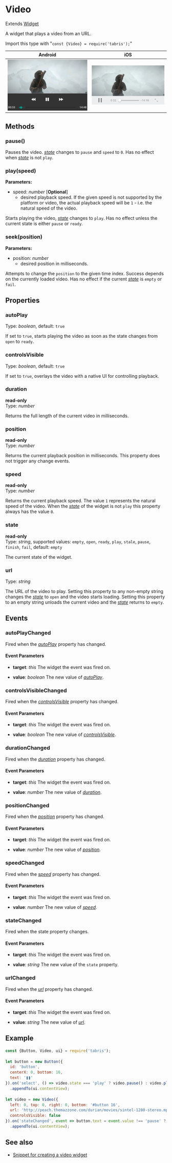 ---
---
# Video

Extends [Widget](Widget.md)

A widget that plays a video from an URL.

Import this type with "`const {Video} = require('tabris');`"

Android | iOS
--- | ---
![Video on Android](img/android/Video.png) | ![Video on iOS](img/ios/Video.png)

## Methods

### pause()


Pauses the video. *[state](#state)* changes to `pause` and `speed` to `0`. Has no effect when *[state](#state)* is not `play`.

### play(speed)


**Parameters:** 

- speed: *number* [**Optional**]
  - desired playback speed. If the given speed is not supported by the platform or video, the actual playback speed will be `1` - i.e. the natural speed of the video.

Starts playing the video, *[state](#state)* changes to `play`. Has no effect unless the current state is either `pause` or `ready`.

### seek(position)


**Parameters:** 

- position: *number*
  - desired position in milliseconds.

Attempts to change the `position` to the given time index. Success depends on the currently loaded video. Has no effect if the current *[state](#state)* is `empty` or `fail`.


## Properties

### autoPlay


Type: *boolean*, default: `true`

If set to `true`, starts playing the video as soon as the state changes from `open` to `ready`.

### controlsVisible


Type: *boolean*, default: `true`

If set to `true`, overlays the video with a native UI for controlling playback.

### duration


**read-only**<br/>
Type: *number*

Returns the full length of the current video in milliseconds.

### position


**read-only**<br/>
Type: *number*

Returns the current playback position in milliseconds. This property does not trigger any change events.

### speed


**read-only**<br/>
Type: *number*

Returns the current playback speed. The value `1` represents the natural speed of the video. When the *[state](#state)* of the widget is not `play` this property always has the value `0`.

### state


**read-only**<br/>
Type: *string*, supported values: `empty`, `open`, `ready`, `play`, `stale`, `pause`, `finish`, `fail`, default: `empty`

The current state of the widget.

### url


Type: *string*

The URL of the video to play. Setting this property to any non-empty string changes the *[state](#state)* to `open` and the video starts loading. Setting this property to an empty string unloads the current video and the *[state](#state)* returns to `empty`.


## Events

### autoPlayChanged

Fired when the [*autoPlay*](#autoPlay) property has changed.

#### Event Parameters 
- **target**: *this*
    The widget the event was fired on.

- **value**: *boolean*
    The new value of [*autoPlay*](#autoPlay).


### controlsVisibleChanged

Fired when the [*controlsVisible*](#controlsVisible) property has changed.

#### Event Parameters 
- **target**: *this*
    The widget the event was fired on.

- **value**: *boolean*
    The new value of [*controlsVisible*](#controlsVisible).


### durationChanged

Fired when the [*duration*](#duration) property has changed.

#### Event Parameters 
- **target**: *this*
    The widget the event was fired on.

- **value**: *number*
    The new value of [*duration*](#duration).


### positionChanged

Fired when the [*position*](#position) property has changed.

#### Event Parameters 
- **target**: *this*
    The widget the event was fired on.

- **value**: *number*
    The new value of [*position*](#position).


### speedChanged

Fired when the [*speed*](#speed) property has changed.

#### Event Parameters 
- **target**: *this*
    The widget the event was fired on.

- **value**: *number*
    The new value of [*speed*](#speed).


### stateChanged

Fired when the state property changes.

#### Event Parameters 
- **target**: *this*
    The widget the event was fired on.

- **value**: *string*
    The new value of the `state` property.


### urlChanged

Fired when the [*url*](#url) property has changed.

#### Event Parameters 
- **target**: *this*
    The widget the event was fired on.

- **value**: *string*
    The new value of [*url*](#url).





## Example
```js
const {Button, Video, ui} = require('tabris');

let button = new Button({
  id: 'button',
  centerX: 0, bottom: 16,
  text: '❚❚'
}).on('select', () => video.state === 'play' ? video.pause() : video.play())
  .appendTo(ui.contentView);

let video = new Video({
  left: 0, top: 0, right: 0, bottom: '#button 16',
  url: 'http://peach.themazzone.com/durian/movies/sintel-1280-stereo.mp4',
  controlsVisible: false
}).on('stateChanged', event => button.text = event.value !== 'pause' ? '❚❚' : '▶')
  .appendTo(ui.contentView);
```
## See also

- [Snippet for creating a video widget](https://github.com/eclipsesource/tabris-js/tree/v2.0.0-rc2/snippets/video.js)
